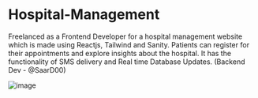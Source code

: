 # Hospital-Management

Freelanced as a Frontend Developer for a hospital management website which is made using Reactjs, Tailwind and Sanity. Patients can register for their appointments and explore insights about the hospital. It has the functionality of SMS delivery and Real time Database Updates. (Backend Dev - @SaarD00)

![image](https://user-images.githubusercontent.com/85481905/210169810-f02f98b6-86fe-4fb8-acb0-20657d6b31bd.png)
